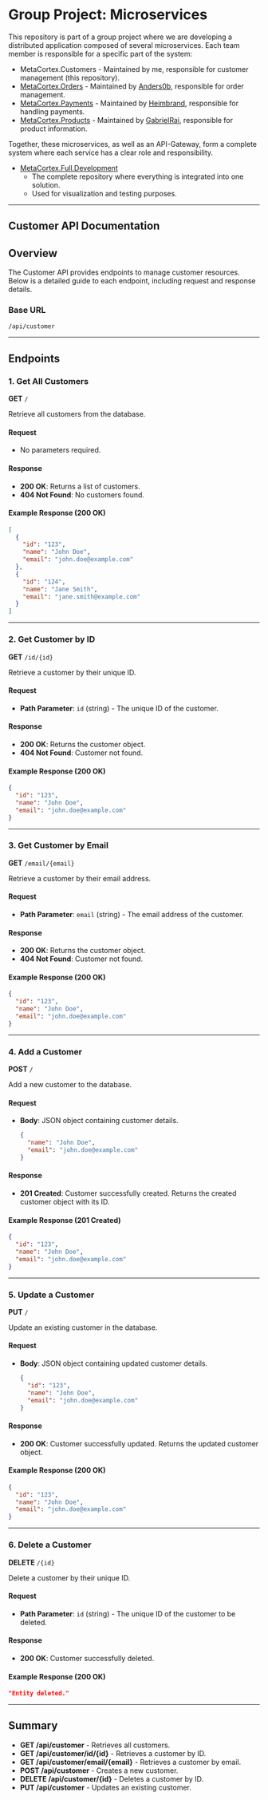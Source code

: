 # Group Project: Microservices

This repository is part of a group project where we are developing a distributed application composed of several microservices. Each team member is responsible for a specific part of the system:

- MetaCortex.Customers - Maintained by me, responsible for customer management (this repository).
- [MetaCortex.Orders](https://github.com/anders0b/MetaCortex.Orders) - Maintained by [Anders0b](https://github.com/anders0b), responsible for order management.
- [MetaCortex.Payments](https://github.com/Heimbrand/MetaCortex.Payments) - Maintained by [Heimbrand](https://github.com/Heimbrand), responsible for handling payments.
- [MetaCortex.Products](https://github.com/GabrielRai/MetaCortex.Products) - Maintained by [GabrielRai](https://github.com/GabrielRai), responsible for product information.

Together, these microservices, as well as an API-Gateway, form a complete system where each service has a clear role and responsibility.

- [MetaCortex.Full.Development](https://github.com/GabrielRai/MetaCortex.Full.Development)
   - The complete repository where everything is integrated into one solution.
   - Used for visualization and testing purposes.

---

## Customer API Documentation

## Overview
The Customer API provides endpoints to manage customer resources. Below is a detailed guide to each endpoint, including request and response details.

### Base URL
```
/api/customer
```

---

## Endpoints

### 1. Get All Customers
**GET** `/`

Retrieve all customers from the database.

#### Request
- No parameters required.

#### Response
- **200 OK**: Returns a list of customers.
- **404 Not Found**: No customers found.

#### Example Response (200 OK)
```json
[
  {
    "id": "123",
    "name": "John Doe",
    "email": "john.doe@example.com"
  },
  {
    "id": "124",
    "name": "Jane Smith",
    "email": "jane.smith@example.com"
  }
]
```

---

### 2. Get Customer by ID
**GET** `/id/{id}`

Retrieve a customer by their unique ID.

#### Request
- **Path Parameter**: `id` (string) - The unique ID of the customer.

#### Response
- **200 OK**: Returns the customer object.
- **404 Not Found**: Customer not found.

#### Example Response (200 OK)
```json
{
  "id": "123",
  "name": "John Doe",
  "email": "john.doe@example.com"
}
```

---

### 3. Get Customer by Email
**GET** `/email/{email}`

Retrieve a customer by their email address.

#### Request
- **Path Parameter**: `email` (string) - The email address of the customer.

#### Response
- **200 OK**: Returns the customer object.
- **404 Not Found**: Customer not found.

#### Example Response (200 OK)
```json
{
  "id": "123",
  "name": "John Doe",
  "email": "john.doe@example.com"
}
```

---

### 4. Add a Customer
**POST** `/`

Add a new customer to the database.

#### Request
- **Body**: JSON object containing customer details.
  ```json
  {
    "name": "John Doe",
    "email": "john.doe@example.com"
  }
  ```

#### Response
- **201 Created**: Customer successfully created. Returns the created customer object with its ID.

#### Example Response (201 Created)
```json
{
  "id": "123",
  "name": "John Doe",
  "email": "john.doe@example.com"
}
```

---

### 5. Update a Customer
**PUT** `/`

Update an existing customer in the database.

#### Request
- **Body**: JSON object containing updated customer details.
  ```json
  {
    "id": "123",
    "name": "John Doe",
    "email": "john.doe@example.com"
  }
  ```

#### Response
- **200 OK**: Customer successfully updated. Returns the updated customer object.

#### Example Response (200 OK)
```json
{
  "id": "123",
  "name": "John Doe",
  "email": "john.doe@example.com"
}
```

---

### 6. Delete a Customer
**DELETE** `/{id}`

Delete a customer by their unique ID.

#### Request
- **Path Parameter**: `id` (string) - The unique ID of the customer to be deleted.

#### Response
- **200 OK**: Customer successfully deleted.

#### Example Response (200 OK)
```json
"Entity deleted."
```
---

## Summary

- **GET /api/customer** - Retrieves all customers.
- **GET /api/customer/id/{id}** - Retrieves a customer by ID.
- **GET /api/customer/email/{email}** - Retrieves a customer by email.
- **POST /api/customer** - Creates a new customer.
- **DELETE /api/customer/{id}** - Deletes a customer by ID.
- **PUT /api/customer** - Updates an existing customer.
